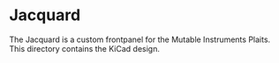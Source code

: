 # Jacquard
The Jacquard is a custom frontpanel for the Mutable Instruments Plaits. This directory contains the KiCad design.
